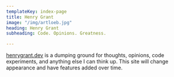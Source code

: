 ```yaml
---
templateKey: index-page
title: Henry Grant
image: "/img/artloeb.jpg"
heading: Henry Grant
subheading: Code. Opinions. Greatness.

---
```

[henrygrant.dev](henrygrant.dev "henrygrant.dev") is a dumping ground for thoughts, opinions, code experiments, and anything else I can think up. This site will change appearance and have features added over time. 
